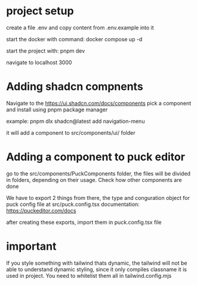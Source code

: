 # project setup

create a file .env and copy content from .env.example into it

start the docker with command:
docker compose up -d

start the project with:
pnpm dev

navigate to localhost 3000

# Adding shadcn compnents

Navigate to the https://ui.shadcn.com/docs/components
pick a component and install using pnpm package manager

example: pnpm dlx shadcn@latest add navigation-menu

it will add a component to src/components/ui/ folder

# Adding a component to puck editor

go to the src/components/PuckComponents folder, the files will be divided in folders, depending on their usage.
Check how other components are done

We have to export 2 things from there, the type and conguration object for puck config file at src/puck.config.tsx
documentation: https://puckeditor.com/docs

after creating these exports, import them in puck.config.tsx file

# important

If you style something with tailwind thats dynamic, the tailwind will not be able to understand dynamic styling, since it only compiles classname it is used in project. You need to whitelist them all in tailwind.config.mjs
